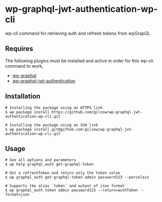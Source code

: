# wp-graphql-jwt-authentication-wp-cli
wp-cli command for retrieving auth and refresh tokens from wpGrapQL

## Requires
The following plugins must be installed and active in order for this wp-cli command to work,
- [wp-graphql](https://github.com/wp-graphql/wp-graphql)
- [wp-graphql-jwt-authentication](https://github.com/wp-graphql/wp-graphql-jwt-authentication)

## Installation
```shell
# Installing the package using an HTTPS link
$ wp package install https://github.com/gilzow/wp-graphql-jwt-authentication-wp-cli.git

# Installing the package using an SSH link
$ wp package install git@github.com:gilzow/wp-graphql-jwt-authentication-wp-cli.git
```

## Usage
```shell
# See all options and parameters
$ wp help graphql_auth get-graphql-token

# Get a refreshToken and return only the token value
$ wp graphql_auth get-graphql-token admin password123 --porcelain

# Supports the alias `token` and output of json format
$ wp graphql_auth token admin password123 --return=authToken --format=json

```
